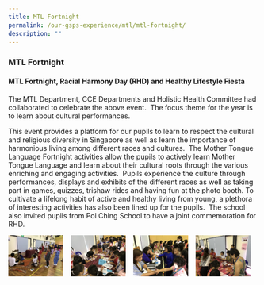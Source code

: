 ```yaml
---
title: MTL Fortnight
permalink: /our-gsps-experience/mtl/mtl-fortnight/
description: ""
---
```

### **MTL Fortnight**
#### **MTL Fortnight, Racial Harmony Day (RHD) and Healthy Lifestyle Fiesta**
The MTL Department, CCE Departments and Holistic Health Committee had collaborated to celebrate the above event.  The focus theme for the year is to learn about cultural performances.  

This event provides a platform for our pupils to learn to respect the cultural and religious diversity in Singapore as well as learn the importance of harmonious living among different races and cultures.  The Mother Tongue Language Fortnight activities allow the pupils to actively learn Mother Tongue Language and learn about their cultural roots through the various enriching and engaging activities.  Pupils experience the culture through performances, displays and exhibits of the different races as well as taking part in games, quizzes, trishaw rides and having fun at the photo booth. To cultivate a lifelong habit of active and healthy living from young, a plethora of interesting activities has also been lined up for the pupils.  The school also invited pupils from Poi Ching School to have a joint commemoration for RHD.

<img src="/images/fortnight1.jpg" style="width:22%;margin-right:15px;" align = "left">

<img src="/images/fortnight2.jpg" style="width:22%;margin-right:15px;" align = "left">

<img src="/images/fortnight3.jpg" style="width:22%;margin-right:15px;" align = "left">

<img src="/images/fortnight4.jpg" style="width:22%;margin-right:15px;" align = "left">